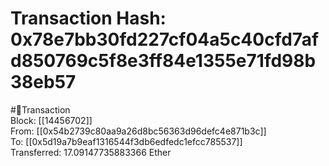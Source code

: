 
Transaction Hash: 0x78e7bb30fd227cf04a5c40cfd7afd850769c5f8e3ff84e1355e71fd98b38eb57
====================================================================================
  
#💸Transaction  
Block: [[14456702]]  
From: [[0x54b2739c80aa9a26d8bc56363d96defc4e871b3c]]  
To: [[0x5d19a7b9eaf1316544f3db6edfedc1efcc785537]]  
Transferred: 17.09147735883366 Ether